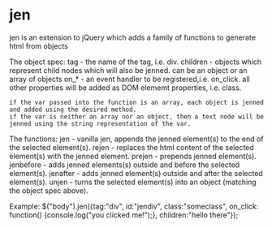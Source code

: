 # jen
jen is an extension to jQuery which adds a family of functions to generate html from objects

The object spec:
	tag - the name of the tag, i.e. div.
	children - objects which represent child nodes which will also be jenned.
		can be an object or an array of objects
	on_* - an event handler to be registered,i.e. on_click.
	all other properties will be added as DOM elememt properties, i.e. class.
	
	if the var passed into the function is an array, each object is jenned and added using the desired method.
	if the var is neither an array nor an object, then a text node will be jenned using the string representation of the var.

The functions:
	jen - vanilla jen, appends the jenned element(s) to the end of the selected element(s).
	rejen - replaces the html content of the selected element(s) with the jenned element.
	prejen - prepends jenned element(s).
	jenbefore - adds jenned elements(s) outside and before the selected element(s).
	jenafter - adds jenned element(s) outside and after the selected element(s).
	unjen - turns the selected element(s) into an object (matching the object spec above).

Example:
	$("body").jen({tag:"div", id:"jendiv", class:"someclass", on_click: function() {console.log("you clicked me!");}, children:"hello there"});
